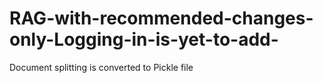 # RAG-with-recommended-changes-only-Logging-in-is-yet-to-add-
Document splitting is converted to Pickle file
